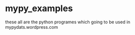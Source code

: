 # mypy_examples
these all are the python programes which going to be used in mypydats.wordpress.com 
